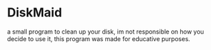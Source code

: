 # DiskMaid
a small program to clean up your disk, im not responsible on how you decide to use it, this program was made for educative purposes.
